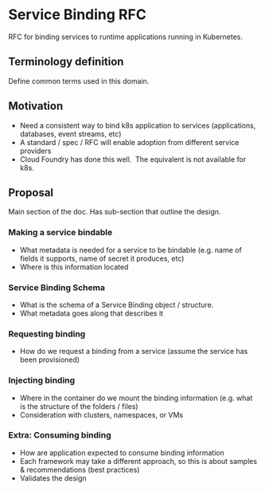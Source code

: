 # Service Binding RFC

RFC for binding services to runtime applications running in Kubernetes.  

## Terminology definition

Define common terms used in this domain.

## Motivation

*  Need a consistent way to bind k8s application to services (applications, databases, event streams, etc)
*  A standard / spec / RFC will enable adoption from different service providers
*  Cloud Foundry has done this well.  The equivalent is not available for k8s.

## Proposal

Main section of the doc.  Has sub-section that outline the design.

### Making a service bindable

*  What metadata is needed for a service to be bindable (e.g. name of fields it supports, name of secret it produces, etc)
*  Where is this information located

### Service Binding Schema

*  What is the schema of a Service Binding object / structure.
*  What metadata goes along that describes it

### Requesting binding

*  How do we request a binding from a service (assume the service has been provisioned)

### Injecting binding

*  Where in the container do we mount the binding information (e.g. what is the structure of the folders / files)
*  Consideration with clusters, namespaces, or VMs

### Extra:  Consuming binding

*  How are application expected to consume binding information 
*  Each framework may take a different approach, so this is about samples & recommendations (best practices)
*  Validates the design
